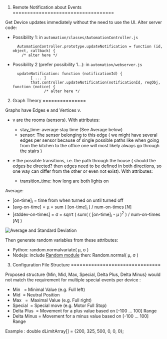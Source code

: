 1. Remote Notification about Events
===================================

Get Device updates immediately without the need to use the UI. Alter server code:

- Possibility 1: in `automation/classes/AutomationController.js`

        AutomationController.prototype.updateNotification = function (id, object, callback) {
          /* alter here */
    
- Possibility 2 (prefer possibility 1...): in `automation/webserver.js`

        updateNotification: function (notificationId) {
              [ ... ]
              that.controller.updateNotification(notificationId, reqObj, function (notice) {
                    /* alter here */
      
2. Graph Theory
===============

Graphs have Edges e and Vertices v.
- v are the rooms (sensors). With attributes:
  - stay_time: average stay time (See Average below)
  - sensor: The sensor belonging to this edge ( we might have several edges per sensor because of single possible paths like when going from the kitchen to the office one will most likely always go through the stairs )
        
- e the possible transitions, i.e. the path through the house ( should the edges be directed? then edges need to be defined in both directions, so one way can differ from the other or even not exist). With attributes:
  - transition_time: how long are both lights on

Average:
 - [on-time]<sub>i</sub> = time from when turned on until turned off
 - [avg-on-time] = &mu; = sum ( [on-time]<sub>i</sub> ) / num-on-times [_&Nu;_]
 - [stddev-on-times] = &sigma; = sqrrt ( sum( ( [on-time]<sub>i</sub> - &mu; )<sup>2</sup> ) / num-on-times [_&Nu;_] )

![Average and Standard Deviation](http://upload.wikimedia.org/math/e/3/6/e36a4d7f54d0a78db9a26b0156f41555.png)

Then generate random variables from these attributes:

- Python: random.normalvariate( &mu;, &sigma; )
- Nodejs: include [Random module](http://simjs.com/random.html) then: Random.normal( &mu;, &sigma; )

3. Configuration File Structure
===============================

Proposed structure {Min, Mid, Max, Special, Delta Plus, Delta Minus} would not match the requirement for multiple special events per device :

- Min   = Minimal Value (e.g. Full left)
- Mid  = Neutral Position
- Max   =  Maximal Value (e.g. Full right)
- Special  = Special move (e.g. Motor Full Stop)
- Delta Plus  = Movement for a plus value based on [-100 ... 100] Range
- Delta Minus = Movement for a minus value based on [-100 ... 100] Range 

Example :
double dLimitArray[] = {200, 325, 500, 0, 0, 0};
